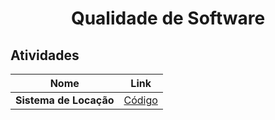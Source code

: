 <h1 align="center">Qualidade de Software</h1>


## Atividades
| Nome | Link | 
| -----| ------ |
| **Sistema de Locação**  | [Código](./assignments/sistema-de-locacao/) |